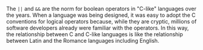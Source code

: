The `||` and `&&` are the norm for boolean operators in "C-like" languages over the years.
When a language was being designed, it was easy to adopt the C conventions for logical operators
because, while they are cryptic, millions of software developers already were familiar
with the operators.  In this way, the relationship between C and C-like languages is like 
the relationship between Latin and the Romance languages including English.
